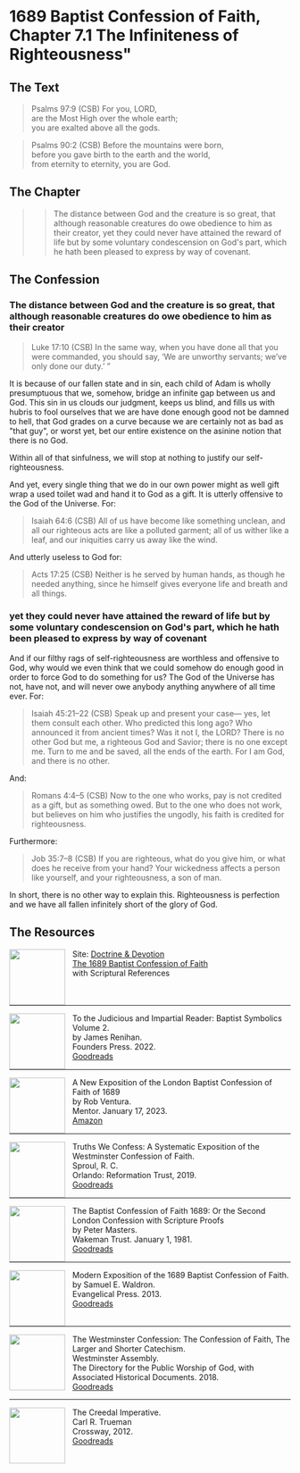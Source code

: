 # 1689 Baptist Confession of Faith, Chapter 7.1 The Infiniteness of Righteousness"
## The Text

>Psalms 97:9 (CSB) For you, LORD,  
>are the Most High over the whole earth;  
>you are exalted above all the gods.

>Psalms 90:2 (CSB) Before the mountains were born,  
>before you gave birth to the earth and the world,  
>from eternity to eternity, you are God.

## The Chapter

>>The distance between God and the creature is so great, that although reasonable creatures do owe obedience to him as their creator, yet they could never have attained the reward of life but by some voluntary condescension on God's part, which he hath been pleased to express by way of covenant.

## The Confession

### The distance between God and the creature is so great, that although reasonable creatures do owe obedience to him as their creator

>Luke 17:10 (CSB) In the same way, when you have done all that you were commanded, you should say, ‘We are unworthy servants; we’ve only done our duty.’ ”

It is because of our fallen state and in sin, each child of Adam is wholly presumptuous that we, somehow, bridge an infinite gap between us and God. This sin in us clouds our judgment, keeps us blind, and fills us with hubris to fool ourselves that we are have done enough good not be damned to hell, that God grades on a curve because we are certainly not as bad as "that guy", or worst yet, bet our entire existence on the asinine notion that there is no God.

Within all of that sinfulness, we will stop at nothing to justify our self-righteousness.

And yet, every single thing that we do in our own power might as well gift wrap a used toilet wad and hand it to God as a gift. It is utterly offensive to the God of the Universe. For:

>Isaiah 64:6 (CSB) All of us have become like something unclean, and all our righteous acts are like a polluted garment; all of us wither like a leaf, and our iniquities carry us away like the wind.

And utterly useless to God for:

>Acts 17:25 (CSB) Neither is he served by human hands, as though he needed anything, since he himself gives everyone life and breath and all things.


### yet they could never have attained the reward of life but by some voluntary condescension on God's part, which he hath been pleased to express by way of covenant

And if our filthy rags of self-righteousness are worthless and offensive to God, why would we even think that we could somehow do enough good in order to force God to do something for us? The God of the Universe has not, have not, and will never owe anybody anything anywhere of all time ever. For:

>Isaiah 45:21–22 (CSB) Speak up and present your case— yes, let them consult each other. Who predicted this long ago? Who announced it from ancient times? Was it not I, the LORD? There is no other God but me, a righteous God and Savior; there is no one except me. Turn to me and be saved, all the ends of the earth. For I am God, and there is no other.

And:

>Romans 4:4–5 (CSB) Now to the one who works, pay is not credited as a gift, but as something owed. But to the one who does not work, but believes on him who justifies the ungodly, his faith is credited for righteousness.

Furthermore:

>Job 35:7–8 (CSB) If you are righteous, what do you give him, or what does he receive from your hand? Your wickedness affects a person like yourself, and your righteousness, a son of man.

In short, there is no other way to explain this. Righteousness is perfection and we have all fallen infinitely short of the glory of God.

## The Resources

<img src="/images/dnd-1689-site-logo.png" align="left" width="100" style="padding-right: 10px" />Site: [Doctrine & Devotion](http://www.doctrineanddevotion.com/)  
[The 1689 Baptist Confession of Faith](https://www.the1689confession.com/)  
with Scriptural References

<p style="clear:both;">

---

<img src="/images/confession-1689-judacious-reader-renihan.png" align="left" width="100" style="padding-right: 10px" />To the Judicious and Impartial Reader: Baptist Symbolics Volume 2.  
by James Renihan.  
Founders Press. 2022.  
[Goodreads](https://www.goodreads.com/book/show/17867976-modern-exposition-of-the-1689-baptist-confession-of-faith)

<p style="clear:both;">

---

<img src="/images/confession-1689-new-exposition-ventura.jpg" align="left" width="100" style="padding-right: 10px" />A New Exposition of the London Baptist Confession of Faith of 1689    
by Rob Ventura.  
Mentor. January 17, 2023.  
[Amazon](https://www.amazon.com/Exposition-London-Baptist-Confession-Faith/dp/1527108902/ref=asc_df_1527108902/?tag=hyprod-20&linkCode=df0&hvadid=598295323603&hvpos=&hvnetw=g&hvrand=3877532160906942020&hvpone=&hvptwo=&hvqmt=&hvdev=c&hvdvcmdl=&hvlocint=&hvlocphy=9014286&hvtargid=pla-1722666080628&psc=1)

<p style="clear:both;">

---

<img src="/images/confession-wcf-truths-we-confess-sproul.jpg" align="left" width="100" style="padding-right: 10px" />Truths We Confess: A Systematic Exposition of the Westminster Confession of Faith.  
Sproul, R. C.    
Orlando: Reformation Trust, 2019.  
[Goodreads](https://www.goodreads.com/book/show/50024945-truths-we-confess?ac=1&from_search=true&qid=ssTkBgIFwE&rank=1)

<p style="clear:both;">

---

<img src="/images/confession-1689-masters.jpg" align="left" width="100" style="padding-right: 10px" />The Baptist Confession of Faith 1689: Or the Second London Confession with Scripture Proofs  
by Peter Masters.  
Wakeman Trust. January 1, 1981.  
[Goodreads](https://www.goodreads.com/book/show/1723671.Baptist_Confession_of_Faith_1689?ac=1&from_search=true&qid=HfdndsOLE6&rank=1)

<p style="clear:both;">

---

<img src="/images/confession-1689-modern-exposition-waldron.jpg" align="left" width="100" style="padding-right: 10px" />Modern Exposition of the 1689 Baptist Confession of Faith.  
by Samuel E. Waldron.  
Evangelical Press. 2013.  
[Goodreads](https://www.goodreads.com/book/show/17867976-modern-exposition-of-the-1689-baptist-confession-of-faith)

<p style="clear:both;">

---

<img src="/images/confession-wcf-banner-of-truth.jpg" align="left" width="100" style="padding-right: 10px" />The Westminster Confession: The Confession of Faith, The Larger and Shorter Catechism.  
Westminster Assembly.  
The Directory for the Public Worship of God, with Associated Historical Documents. 2018.   
[Goodreads](https://www.goodreads.com/book/show/39905592-the-westminster-confession?ac=1&from_search=true&qid=oMfahlcldC&rank=1)

<p style="clear:both;">

---

<img src="/images/book-creedal-imperative-trueman.jpg" align="left" width="100" style="padding-right: 10px" />The Creedal Imperative.  
Carl R. Trueman    
Crossway, 2012.  
[Goodreads](https://www.goodreads.com/book/show/14452976-the-creedal-imperative?ac=1&from_search=true&qid=GTaJVGWwOY&rank=1)

<p style="clear:both;">
